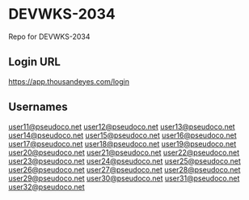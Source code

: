 # DEVWKS-2034
Repo for DEVWKS-2034

## Login URL
https://app.thousandeyes.com/login

## Usernames

user11@pseudoco.net
user12@pseudoco.net
user13@pseudoco.net
user14@pseudoco.net
user15@pseudoco.net
user16@pseudoco.net
user17@pseudoco.net
user18@pseudoco.net
user19@pseudoco.net
user20@pseudoco.net
user21@pseudoco.net
user22@pseudoco.net
user23@pseudoco.net
user24@pseudoco.net
user25@pseudoco.net
user26@pseudoco.net
user27@pseudoco.net
user28@pseudoco.net
user29@pseudoco.net
user30@pseudoco.net
user31@pseudoco.net
user32@pseudoco.net
